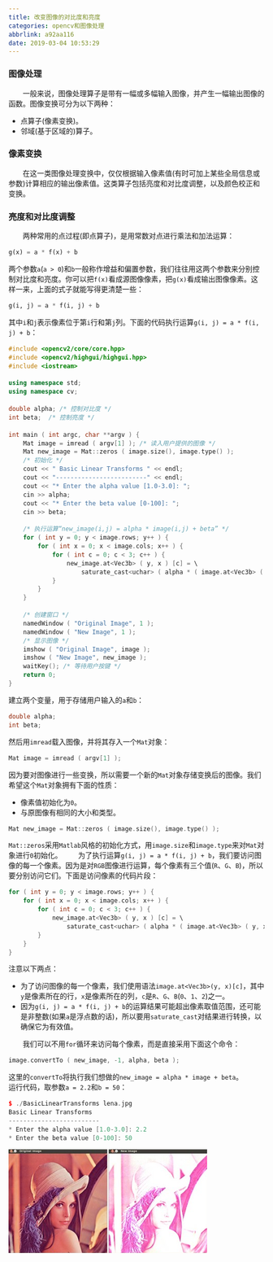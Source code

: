 ```yaml
---
title: 改变图像的对比度和亮度
categories: opencv和图像处理
abbrlink: a92aa116
date: 2019-03-04 10:53:29
---
```

### 图像处理

&emsp;&emsp;一般来说，图像处理算子是带有一幅或多幅输入图像，并产生一幅输出图像的函数。图像变换可分为以下两种：

- 点算子(像素变换)。
- 邻域(基于区域的)算子。

### 像素变换

&emsp;&emsp;在这一类图像处理变换中，仅仅根据输入像素值(有时可加上某些全局信息或参数)计算相应的输出像素值。这类算子包括亮度和对比度调整，以及颜色校正和变换。

### 亮度和对比度调整

&emsp;&emsp;两种常用的点过程(即点算子)，是用常数对点进行乘法和加法运算：

``` python
g(x) = a * f(x) + b
```

两个参数`a`(`a > 0`)和`b`一般称作增益和偏置参数，我们往往用这两个参数来分别控制对比度和亮度。你可以把`f(x)`看成源图像像素，把`g(x)`看成输出图像像素。这样一来，上面的式子就能写得更清楚一些：

``` python
g(i, j) = a * f(i, j) + b
```

其中`i`和`j`表示像素位于第`i`行和第`j`列。下面的代码执行运算`g(i, j) = a * f(i, j) + b`：

``` cpp
#include <opencv2/core/core.hpp>
#include <opencv2/highgui/highgui.hpp>
#include <iostream>
​
using namespace std;
using namespace cv;
​
double alpha; /* 控制对比度 */
int beta;  /* 控制亮度 */
​
int main ( int argc, char **argv ) {
    Mat image = imread ( argv[1] ); /* 读入用户提供的图像 */
    Mat new_image = Mat::zeros ( image.size(), image.type() );
    /* 初始化 */
    cout << " Basic Linear Transforms " << endl;
    cout << "-------------------------" << endl;
    cout << "* Enter the alpha value [1.0-3.0]: ";
    cin >> alpha;
    cout << "* Enter the beta value [0-100]: ";
    cin >> beta;
​
    /* 执行运算“new_image(i,j) = alpha * image(i,j) + beta” */
    for ( int y = 0; y < image.rows; y++ ) {
        for ( int x = 0; x < image.cols; x++ ) {
            for ( int c = 0; c < 3; c++ ) {
                new_image.at<Vec3b> ( y, x ) [c] = \
                    saturate_cast<uchar> ( alpha * ( image.at<Vec3b> ( y, x ) [c] ) + beta );
            }
        }
    }
​
    /* 创建窗口 */
    namedWindow ( "Original Image", 1 );
    namedWindow ( "New Image", 1 );
    /* 显示图像 */
    imshow ( "Original Image", image );
    imshow ( "New Image", new_image );
    waitKey(); /* 等待用户按键 */
    return 0;
}
```

建立两个变量，用于存储用户输入的`a`和`b`：

``` cpp
double alpha;
int beta;
```

然后用`imread`载入图像，并将其存入一个`Mat`对象：

``` cpp
Mat image = imread ( argv[1] );
```

因为要对图像进行一些变换，所以需要一个新的`Mat`对象存储变换后的图像。我们希望这个`Mat`对象拥有下面的性质：

- 像素值初始化为`0`。
- 与原图像有相同的大小和类型。

``` cpp
Mat new_image = Mat::zeros ( image.size(), image.type() );
```

`Mat::zeros`采用`Matlab`风格的初始化方式，用`image.size`和`image.type`来对`Mat`对象进行`0`初始化。
&emsp;&emsp;为了执行运算`g(i, j) = a * f(i, j) + b`，我们要访问图像的每一个像素。因为是对`RGB`图像进行运算，每个像素有三个值(`R`、`G`、`B`)，所以要分别访问它们。下面是访问像素的代码片段：

``` cpp
for ( int y = 0; y < image.rows; y++ ) {
    for ( int x = 0; x < image.cols; x++ ) {
        for ( int c = 0; c < 3; c++ ) {
            new_image.at<Vec3b> ( y, x ) [c] = \
                saturate_cast<uchar> ( alpha * ( image.at<Vec3b> ( y, x ) [c] ) + beta );
        }
    }
}
```

注意以下两点：

- 为了访问图像的每一个像素，我们使用语法`image.at<Vec3b>(y, x)[c]`，其中`y`是像素所在的行，`x`是像素所在的列，`c`是`R`、`G`、`B`(`0`、`1`、`2`)之一。
- 因为`g(i, j) = a * f(i, j) + b`的运算结果可能超出像素取值范围，还可能是非整数(如果`a`是浮点数的话)，所以要用`saturate_cast`对结果进行转换，以确保它为有效值。

&emsp;&emsp;我们可以不用`for`循环来访问每个像素，而是直接采用下面这个命令：

``` CPP
image.convertTo ( new_image, -1, alpha, beta );
```

这里的`convertTo`将执行我们想做的`new_image = alpha * image + beta`。
&emsp;&emsp;运行代码，取参数`a = 2.2`和`b = 50`：

``` cpp
$ ./BasicLinearTransforms lena.jpg
Basic Linear Transforms
-------------------------
* Enter the alpha value [1.0-3.0]: 2.2
* Enter the beta value [0-100]: 50
```

<img src="./改变图像的对比度和亮度/1.png">